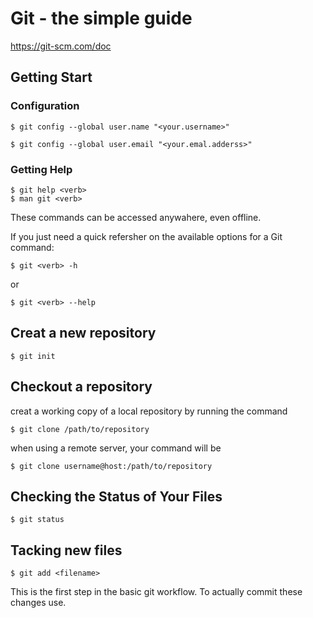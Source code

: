 # Git - the simple guide

https://git-scm.com/doc

## Getting Start
### Configuration
```shell
$ git config --global user.name "<your.username>"
```
``` shell
$ git config --global user.email "<your.emal.adderss>"
```

### Getting Help
``` shell
$ git help <verb>
$ man git <verb>
```
These commands can be accessed anywahere, even offline.

If you just need a quick refersher on the available options for a Git command:
```shell
$ git <verb> -h
```
or
```shell
$ git <verb> --help
```

## Creat a new repository
``` shell
$ git init
```

## Checkout a repository
creat a working copy of a local repository by running the command
``` shell
$ git clone /path/to/repository
```
when using a remote server, your command will be
```shell
$ git clone username@host:/path/to/repository
```

## Checking the Status of Your Files
``` shell
$ git status
```

## Tacking new files
``` shell
$ git add <filename>
```
This is the first step in the basic git workflow. To actually commit these changes use.


